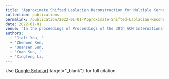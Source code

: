 ```yaml
---
title: "Approximate Shifted Laplacian Reconstruction for Multiple Kernel Clustering"
collection: publications
permalink: /publication/2022-01-01-Approximate-Shifted-Laplacian-Reconstruction-for-Multiple-Kernel-Clustering
date: 2022-01-01
venue: 'In the proceedings of Proceedings of the 30th ACM International Conference on Multimedia'
authors: 
  - 'Jiali You, '
  - 'Zhenwen Ren, '
  - 'Quansen Sun, '
  - 'Yuan Sun, '
  - 'Xingfeng Li, '
---
```

Use [Google Scholar](https://scholar.google.com/scholar?q=Approximate+Shifted+Laplacian+Reconstruction+for+Multiple+Kernel+Clustering){:target="_blank"} for full citation